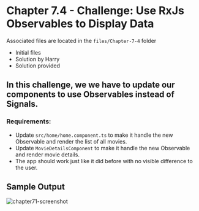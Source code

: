 # Chapter 7.4 - Challenge: Use RxJs Observables to Display Data
Associated files are located in the `files/Chapter-7-4` folder
- Initial files
- Solution by Harry
- Solution provided

## In this challenge, we we have to update our components to use Observables instead of Signals.

### Requirements:
- Update `src/home/home.component.ts` to make it handle the new Observable and render the list of all movies.
- Update `MovieDetailsComponent` to make it handle the new Observable and render movie details.
- The app should work just like it did before with no visible difference to the user.

## Sample Output
![chapter71-screenshot](https://github.com/user-attachments/assets/bcf5f9cd-fca3-4481-ba02-6147a5972f8b)
